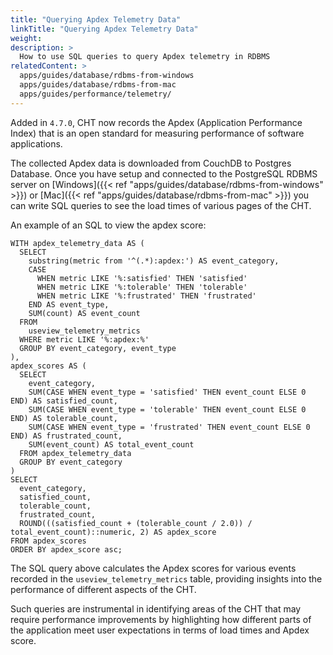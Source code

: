 ```yaml
---
title: "Querying Apdex Telemetry Data"
linkTitle: "Querying Apdex Telemetry Data"
weight:
description: >
  How to use SQL queries to query Apdex telemetry in RDBMS
relatedContent: >
  apps/guides/database/rdbms-from-windows
  apps/guides/database/rdbms-from-mac
  apps/guides/performance/telemetry/
---
```


Added in `4.7.0`, CHT now records the Apdex (Application Performance Index) that is an open standard for measuring performance of software applications.

The collected Apdex data is downloaded from CouchDB to Postgres Database. Once you have setup and connected to the PostgreSQL RDBMS server on [Windows]({{< ref "apps/guides/database/rdbms-from-windows" >}}) or [Mac]({{< ref "apps/guides/database/rdbms-from-mac" >}}) you can write SQL queries to see the load times of various pages of the CHT.

An example of an SQL to view the apdex score:

```
WITH apdex_telemetry_data AS (
  SELECT
    substring(metric from '^(.*):apdex:') AS event_category,
    CASE
      WHEN metric LIKE '%:satisfied' THEN 'satisfied'
      WHEN metric LIKE '%:tolerable' THEN 'tolerable'
      WHEN metric LIKE '%:frustrated' THEN 'frustrated'
    END AS event_type,
    SUM(count) AS event_count
  FROM
    useview_telemetry_metrics
  WHERE metric LIKE '%:apdex:%'
  GROUP BY event_category, event_type
),
apdex_scores AS (
  SELECT
    event_category,
    SUM(CASE WHEN event_type = 'satisfied' THEN event_count ELSE 0 END) AS satisfied_count,
    SUM(CASE WHEN event_type = 'tolerable' THEN event_count ELSE 0 END) AS tolerable_count,
    SUM(CASE WHEN event_type = 'frustrated' THEN event_count ELSE 0 END) AS frustrated_count,
    SUM(event_count) AS total_event_count
  FROM apdex_telemetry_data
  GROUP BY event_category
)
SELECT
  event_category,
  satisfied_count,
  tolerable_count,
  frustrated_count,
  ROUND(((satisfied_count + (tolerable_count / 2.0)) / total_event_count)::numeric, 2) AS apdex_score
FROM apdex_scores
ORDER BY apdex_score asc;
```

The SQL query above calculates the Apdex scores for various events recorded in the `useview_telemetry_metrics` table, providing insights into the performance of different aspects of the CHT.

Such queries are instrumental in identifying areas of the CHT that may require performance improvements by highlighting how different parts of the application meet user expectations in terms of load times and Apdex score.
